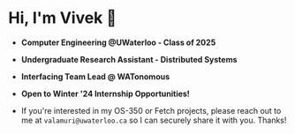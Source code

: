# Hi, I'm Vivek 👋

* **Computer Engineering @UWaterloo - Class of 2025**
* **Undergraduate Research Assistant - Distributed Systems**
* **Interfacing Team Lead @ WATonomous**
* **Open to Winter '24 Internship Opportunities!**


* If you're interested in my OS-350 or Fetch projects, please reach out to me at `valamuri@uwaterloo.ca` so I can securely share it with you. Thanks!
<!-- 
[![Vivek's GitHub stats](https://github-readme-stats.vercel.app/api?username=valamuri2020&count_private=true&theme=tokyonight)](https://github.com/anuraghazra/github-readme-stats)

[![Top Langs](https://github-readme-stats.vercel.app/api/top-langs/?username=valamuri2020&layout=compact&theme=tokyonight&hide=jupyter%20notebook,CSS,CMake,Makefile&langs_count=7)](https://github.com/anuraghazra/github-readme-stats) -->
